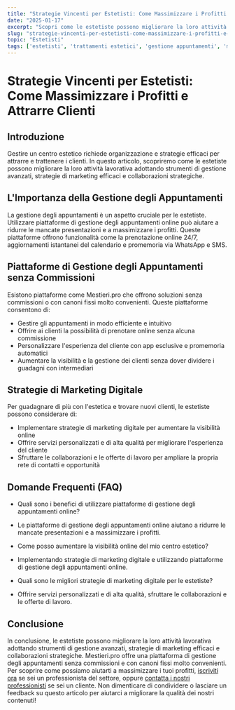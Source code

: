 ```yaml
---
title: "Strategie Vincenti per Estetisti: Come Massimizzare i Profitti e Attrarre Clienti"
date: "2025-01-17"
excerpt: "Scopri come le estetiste possono migliorare la loro attività lavorativa adottando strumenti di gestione avanzati, strategie di marketing efficaci e collaborazioni strategiche."
slug: "strategie-vincenti-per-estetisti-come-massimizzare-i-profitti-e-attrarre-clienti"
topic: "Estetisti"
tags: ['estetisti', 'trattamenti estetici', 'gestione appuntamenti', 'marketing digitale', 'collaborazioni']
---
```

# Strategie Vincenti per Estetisti: Come Massimizzare i Profitti e Attrarre Clienti

## Introduzione

Gestire un centro estetico richiede organizzazione e strategie efficaci per attrarre e trattenere i clienti. In questo articolo, scopriremo come le estetiste possono migliorare la loro attività lavorativa adottando strumenti di gestione avanzati, strategie di marketing efficaci e collaborazioni strategiche.

## L'Importanza della Gestione degli Appuntamenti

La gestione degli appuntamenti è un aspetto cruciale per le estetiste. Utilizzare piattaforme di gestione degli appuntamenti online può aiutare a ridurre le mancate presentazioni e a massimizzare i profitti. Queste piattaforme offrono funzionalità come la prenotazione online 24/7, aggiornamenti istantanei del calendario e promemoria via WhatsApp e SMS.

## Piattaforme di Gestione degli Appuntamenti senza Commissioni

Esistono piattaforme come Mestieri.pro che offrono soluzioni senza commissioni o con canoni fissi molto convenienti. Queste piattaforme consentono di:

* Gestire gli appuntamenti in modo efficiente e intuitivo
* Offrire ai clienti la possibilità di prenotare online senza alcuna commissione
* Personalizzare l'esperienza del cliente con app esclusive e promemoria automatici
* Aumentare la visibilità e la gestione dei clienti senza dover dividere i guadagni con intermediari

## Strategie di Marketing Digitale

Per guadagnare di più con l'estetica e trovare nuovi clienti, le estetiste possono considerare di:

* Implementare strategie di marketing digitale per aumentare la visibilità online
* Offrire servizi personalizzati e di alta qualità per migliorare l'esperienza del cliente
* Sfruttare le collaborazioni e le offerte di lavoro per ampliare la propria rete di contatti e opportunità

## Domande Frequenti (FAQ)

* Quali sono i benefici di utilizzare piattaforme di gestione degli appuntamenti online?
 + Le piattaforme di gestione degli appuntamenti online aiutano a ridurre le mancate presentazioni e a massimizzare i profitti.
* Come posso aumentare la visibilità online del mio centro estetico?
 + Implementando strategie di marketing digitale e utilizzando piattaforme di gestione degli appuntamenti online.
* Quali sono le migliori strategie di marketing digitale per le estetiste?
 + Offrire servizi personalizzati e di alta qualità, sfruttare le collaborazioni e le offerte di lavoro.

## Conclusione

In conclusione, le estetiste possono migliorare la loro attività lavorativa adottando strumenti di gestione avanzati, strategie di marketing efficaci e collaborazioni strategiche. Mestieri.pro offre una piattaforma di gestione degli appuntamenti senza commissioni e con canoni fissi molto convenienti. Per scoprire come possiamo aiutarti a massimizzare i tuoi profitti, [iscriviti ora](https://mestieri.pro/info) se sei un professionista del settore, oppure [contatta i nostri professionisti](https://mestieri.pro) se sei un cliente. Non dimenticare di condividere o lasciare un feedback su questo articolo per aiutarci a migliorare la qualità dei nostri contenuti!
